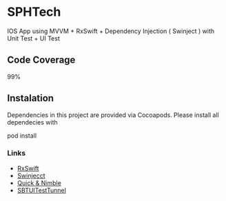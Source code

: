 # SPHTech
IOS App using MVVM + RxSwift + Dependency Injection ( Swinject ) with Unit Test + UI Test

## Code  Coverage
99%

## Instalation
Dependencies in this project are provided via Cocoapods. Please install all dependecies with

pod install


### Links
* [RxSwift](https://github.com/ReactiveX/RxSwift)
* [Swinjecct](https://github.com/Swinject/Swinject)
* [Quick & Nimble](https://github.com/Quick/Quick)
* [SBTUITestTunnel](https://github.com/Subito-it/SBTUITestTunnel)

